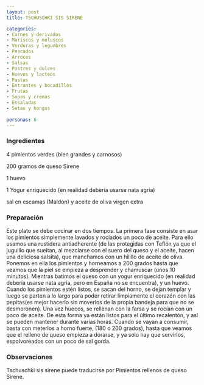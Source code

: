 ```yaml
---
layout: post
title: TSCHUSCHKI SIS SIRENE

categories:
- Carnes y derivados
- Mariscos y moluscos
- Verduras y legumbres
- Pescados
- Arroces
- Salsas
- Postres y dulces
- Huevos y lacteos
- Pastas
- Entrantes y bocadillos
- Frutas
- Sopas y cremas
- Ensaladas
- Setas y hongos
 
personas: 6 
---
```

<h3>Ingredientes</h3>
4 pimientos verdes (bien grandes y carnosos)

200 gramos de queso Sirene

1 huevo

1 Yogur enriquecido (en realidad debería usarse nata agria)

sal en escamas (Maldon) y aceite de oliva virgen extra

<h3>Preparación</h3>
Este plato se debe cocinar en dos tiempos. La primera fase consiste en asar los pimientos simplemente lavados y rociados un poco de aceite. Para ello usamos una rustidera antiadherente (de las protegidas con Teflón ya que el juguillo que sueltan, al mezclarse con el suero del queso y el aceite, hacen una deliciosa salsita), que manchamos con un hilillo de aceite de oliva. Ponemos en ella los pimientos y horneamos a 200 grados hasta que veamos que la piel se empieza a desprender y chamuscar (unos 10 minutos). Mientras batimos el queso con un yogur enriquecido (en realidad debería usarse nata agria, pero en España no se encuentra), y un huevo. Cuando los pimientos estén listos, se sacan del horno, se dejan templar y luego se parten a lo largo para poder retirar limpiamente el corazón con las pepitas(es mejor hacerlo sin moverlos de la propia bandeja para que no se desmoronen). Una vez huecos, se rellenan con la farsa y se rocían con un poco de aceite. De esta forma ya están listos para el último recalentón, y así se pueden mantener durante varias horas. Cuando se vayan a consumir, basta con meterlos a horno fuerte, (180 o 200 grados), hasta que veamos que el relleno de queso empieza a dorarse, y ya solo hay que servirlos, espolvoreados con un poco de sal gorda.

<h3>Observaciones</h3>
Tschuschki sis sirene puede traducirse por Pimientos rellenos de queso Sirene.

